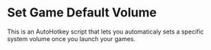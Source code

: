 # Set Game Default Volume
This is an AutoHotkey script that lets you automaticaly sets a specific system volume once you launch your games.
